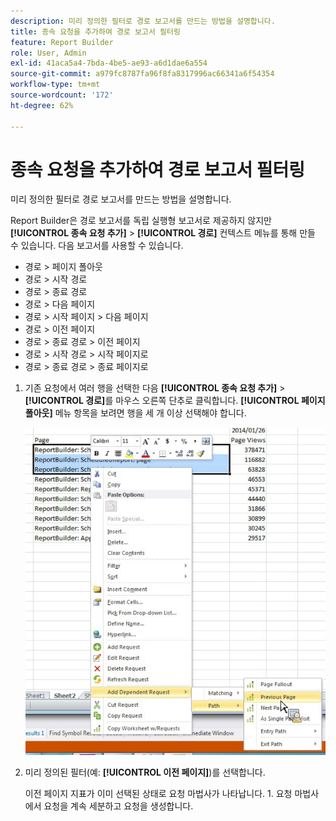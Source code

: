 ```yaml
---
description: 미리 정의한 필터로 경로 보고서를 만드는 방법을 설명합니다.
title: 종속 요청을 추가하여 경로 보고서 필터링
feature: Report Builder
role: User, Admin
exl-id: 41aca5a4-7bda-4be5-ae93-a6d1dae6a554
source-git-commit: a979fc8787fa96f8fa8317996ac66341a6f54354
workflow-type: tm+mt
source-wordcount: '172'
ht-degree: 62%

---
```


# 종속 요청을 추가하여 경로 보고서 필터링

미리 정의한 필터로 경로 보고서를 만드는 방법을 설명합니다.

Report Builder은 경로 보고서를 독립 실행형 보고서로 제공하지 않지만 **[!UICONTROL 종속 요청 추가]** > **[!UICONTROL 경로]** 컨텍스트 메뉴를 통해 만들 수 있습니다. 다음 보고서를 사용할 수 있습니다.

* 경로 > 페이지 폴아웃
* 경로 > 시작 경로
* 경로 > 종료 경로
* 경로 > 다음 페이지
* 경로 > 시작 페이지 > 다음 페이지
* 경로 > 이전 페이지
* 경로 > 종료 경로 > 이전 페이지
* 경로 > 시작 경로 > 시작 페이지로
* 경로 > 종료 경로 > 종료 페이지로

1. 기존 요청에서 여러 행을 선택한 다음 **[!UICONTROL 종속 요청 추가]** > **[!UICONTROL 경로]**&#x200B;를 마우스 오른쪽 단추로 클릭합니다. **[!UICONTROL 페이지 폴아웃]** 메뉴 항목을 보려면 행을 세 개 이상 선택해야 합니다.

   ![종속적 요청 추가 옵션이 선택된 세 개의 선택한 행을 보여주는 스크린샷입니다.](assets/dependen_request.png)

2. 미리 정의된 필터(예: **[!UICONTROL 이전 페이지]**)를 선택합니다.

   이전 페이지 지표가 이미 선택된 상태로 요청 마법사가 나타납니다. 1. 요청 마법사에서 요청을 계속 세분하고 요청을 생성합니다.
